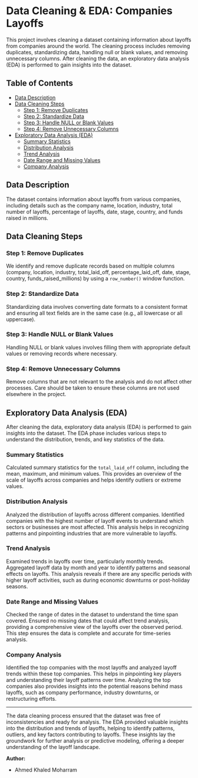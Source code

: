 # Data Cleaning & EDA: Companies Layoffs

This project involves cleaning a dataset containing information about layoffs from companies around the world. The cleaning process includes removing duplicates, standardizing data, handling null or blank values, and removing unnecessary columns. After cleaning the data, an exploratory data analysis (EDA) is performed to gain insights into the dataset.

## Table of Contents

- [Data Description](#data-description)
- [Data Cleaning Steps](#data-cleaning-steps)
  - [Step 1: Remove Duplicates](#step-1-remove-duplicates)
  - [Step 2: Standardize Data](#step-2-standardize-data)
  - [Step 3: Handle NULL or Blank Values](#step-3-handle-null-or-blank-values)
  - [Step 4: Remove Unnecessary Columns](#step-4-remove-unnecessary-columns)
- [Exploratory Data Analysis (EDA)](#exploratory-data-analysis-eda)
  - [Summary Statistics](#summary-statistics)
  - [Distribution Analysis](#distribution-analysis)
  - [Trend Analysis](#trend-analysis)
  - [Date Range and Missing Values](#date-range-and-missing-values)
  - [Company Analysis](#company-analysis)

## Data Description

The dataset contains information about layoffs from various companies, including details such as the company name, location, industry, total number of layoffs, percentage of layoffs, date, stage, country, and funds raised in millions.

## Data Cleaning Steps

### Step 1: Remove Duplicates

We identify and remove duplicate records based on multiple columns (company, location, industry, total_laid_off, percentage_laid_off, date, stage, country, funds_raised_millions) by using a `row_number()` window function.

### Step 2: Standardize Data

Standardizing data involves converting date formats to a consistent format and ensuring all text fields are in the same case (e.g., all lowercase or all uppercase).

### Step 3: Handle NULL or Blank Values

Handling NULL or blank values involves filling them with appropriate default values or removing records where necessary.

### Step 4: Remove Unnecessary Columns

Remove columns that are not relevant to the analysis and do not affect other processes. Care should be taken to ensure these columns are not used elsewhere in the project.

## Exploratory Data Analysis (EDA)

After cleaning the data, exploratory data analysis (EDA) is performed to gain insights into the dataset. The EDA phase includes various steps to understand the distribution, trends, and key statistics of the data.

### Summary Statistics

Calculated summary statistics for the `total_laid_off` column, including the mean, maximum, and minimum values. This provides an overview of the scale of layoffs across companies and helps identify outliers or extreme values.

### Distribution Analysis

Analyzed the distribution of layoffs across different companies. Identified companies with the highest number of layoff events to understand which sectors or businesses are most affected. This analysis helps in recognizing patterns and pinpointing industries that are more vulnerable to layoffs.

### Trend Analysis

Examined trends in layoffs over time, particularly monthly trends. Aggregated layoff data by month and year to identify patterns and seasonal effects on layoffs. This analysis reveals if there are any specific periods with higher layoff activities, such as during economic downturns or post-holiday seasons.

### Date Range and Missing Values

Checked the range of dates in the dataset to understand the time span covered. Ensured no missing dates that could affect trend analysis, providing a comprehensive view of the layoffs over the observed period. This step ensures the data is complete and accurate for time-series analysis.

### Company Analysis

Identified the top companies with the most layoffs and analyzed layoff trends within these top companies. This helps in pinpointing key players and understanding their layoff patterns over time. Analyzing the top companies also provides insights into the potential reasons behind mass layoffs, such as company performance, industry downturns, or restructuring efforts.

---

The data cleaning process ensured that the dataset was free of inconsistencies and ready for analysis. The EDA provided valuable insights into the distribution and trends of layoffs, helping to identify patterns, outliers, and key factors contributing to layoffs. These insights lay the groundwork for further analysis or predictive modeling, offering a deeper understanding of the layoff landscape.

**Author:**
- Ahmed Khaled Moharram
